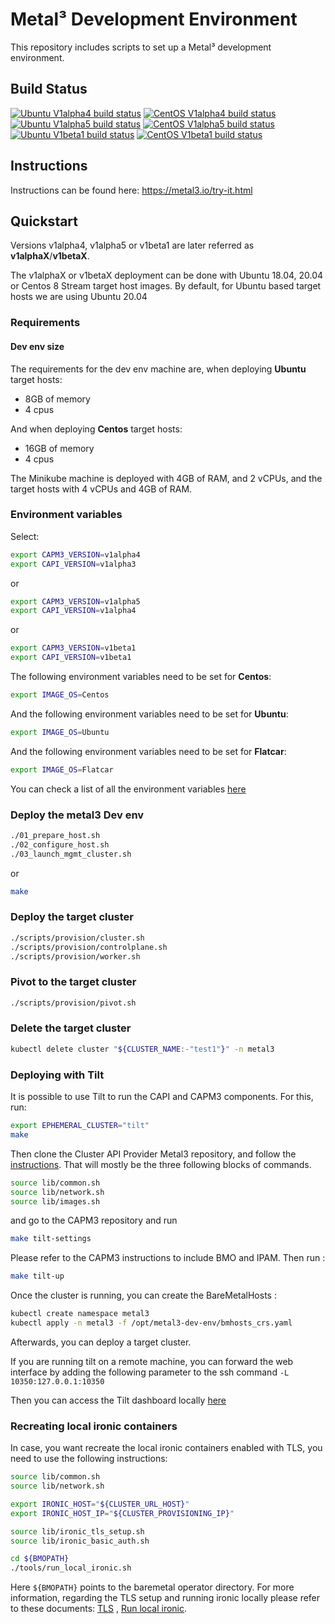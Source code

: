 # Metal³ Development Environment

This repository includes scripts to set up a Metal³ development environment.

## Build Status

[![Ubuntu V1alpha4 build status](https://jenkins.nordix.org/view/Airship/job/airship_master_v1a4_integration_test_ubuntu/badge/icon?subject=Ubuntu%20E2E%20V1alpha4)](https://jenkins.nordix.org/view/Airship/job/airship_master_v1a4_integration_test_ubuntu)
[![CentOS V1alpha4 build status](https://jenkins.nordix.org/view/Airship/job/airship_master_v1a4_integration_test_centos/badge/icon?subject=CentOS%20E2E%20V1alpha4)](https://jenkins.nordix.org/view/Airship/job/airship_master_v1a4_integration_test_centos)
[![Ubuntu V1alpha5 build status](https://jenkins.nordix.org/view/Airship/job/airship_master_v1a5_integration_test_ubuntu/badge/icon?subject=Ubuntu%20E2E%20V1alpha5)](https://jenkins.nordix.org/view/Airship/job/airship_master_v1a5_integration_test_ubuntu)
[![CentOS V1alpha5 build status](https://jenkins.nordix.org/view/Airship/job/airship_master_v1a5_integration_test_centos/badge/icon?subject=CentOS%20E2E%20V1alpha5)](https://jenkins.nordix.org/view/Airship/job/airship_master_v1a5_integration_test_centos)
[![Ubuntu V1beta1 build status](https://jenkins.nordix.org/view/Airship/job/airship_master_v1b1_integration_test_ubuntu/badge/icon?subject=Ubuntu%20E2E%20V1beta1)](https://jenkins.nordix.org/view/Airship/job/airship_master_v1b1_integration_test_ubuntu)
[![CentOS V1beta1 build status](https://jenkins.nordix.org/view/Airship/job/airship_master_v1b1_integration_test_centos/badge/icon?subject=CentOS%20E2E%20V1beta1)](https://jenkins.nordix.org/view/Airship/job/airship_master_v1b1_integration_test_centos)

## Instructions

Instructions can be found here: <https://metal3.io/try-it.html>

## Quickstart

Versions v1alpha4, v1alpha5 or v1beta1 are later referred as **v1alphaX**/**v1betaX**.

The v1alphaX or v1betaX deployment can be done with Ubuntu 18.04, 20.04 or
Centos 8 Stream target host images. By default, for Ubuntu based target hosts
we are using Ubuntu 20.04

### Requirements

#### Dev env size

The requirements for the dev env machine are, when deploying **Ubuntu** target
hosts:

* 8GB of memory
* 4 cpus

And when deploying **Centos** target hosts:

* 16GB of memory
* 4 cpus

The Minikube machine is deployed with 4GB of RAM, and 2 vCPUs, and the target
hosts with 4 vCPUs and 4GB of RAM.

### Environment variables

Select:

```sh
export CAPM3_VERSION=v1alpha4
export CAPI_VERSION=v1alpha3
```

or

```sh
export CAPM3_VERSION=v1alpha5
export CAPI_VERSION=v1alpha4
```

or

```sh
export CAPM3_VERSION=v1beta1
export CAPI_VERSION=v1beta1
```

The following environment variables need to be set for **Centos**:

```sh
export IMAGE_OS=Centos
```

And the following environment variables need to be set for **Ubuntu**:

```sh
export IMAGE_OS=Ubuntu
```

And the following environment variables need to be set for **Flatcar**:

```sh
export IMAGE_OS=Flatcar
```

You can check a list of all the environment variables [here](vars.md)

### Deploy the metal3 Dev env

```sh
./01_prepare_host.sh
./02_configure_host.sh
./03_launch_mgmt_cluster.sh
```

or

```sh
make
```

### Deploy the target cluster

```sh
./scripts/provision/cluster.sh
./scripts/provision/controlplane.sh
./scripts/provision/worker.sh
```

### Pivot to the target cluster

```sh
./scripts/provision/pivot.sh
```

### Delete the target cluster

```sh
kubectl delete cluster "${CLUSTER_NAME:-"test1"}" -n metal3
```

### Deploying with Tilt

It is possible to use Tilt to run the CAPI and CAPM3 components. For this, run:

```sh
export EPHEMERAL_CLUSTER="tilt"
make
```

Then clone the Cluster API Provider Metal3 repository, and follow the
[instructions](https://github.com/metal3-io/cluster-api-provider-metal3/blob/main/docs/dev-setup.md#tilt-development-environment).
That will mostly be the three following blocks of commands.

```sh
source lib/common.sh
source lib/network.sh
source lib/images.sh
```

and go to the CAPM3 repository and run

```sh
make tilt-settings
```

Please refer to the CAPM3 instructions to include BMO and IPAM. Then run :

```sh
make tilt-up
```

Once the cluster is running, you can create the BareMetalHosts :

```sh
kubectl create namespace metal3
kubectl apply -n metal3 -f /opt/metal3-dev-env/bmhosts_crs.yaml
```

Afterwards, you can deploy a target cluster.

If you are running tilt on a remote machine, you can forward the web interface
by adding the following parameter to the ssh command `-L 10350:127.0.0.1:10350`

Then you can access the Tilt dashboard locally [here](http://127.0.0.1:10350)

### Recreating local ironic containers

In case, you want recreate the local ironic containers enabled with TLS, you
need to use the following instructions:

```sh
source lib/common.sh
source lib/network.sh

export IRONIC_HOST="${CLUSTER_URL_HOST}"
export IRONIC_HOST_IP="${CLUSTER_PROVISIONING_IP}"

source lib/ironic_tls_setup.sh
source lib/ironic_basic_auth.sh

cd ${BMOPATH}
./tools/run_local_ironic.sh
```

Here `${BMOPATH}` points to the baremetal operator directory. For more
information, regarding the TLS setup and running ironic locally please refer to
these documents:
[TLS](https://github.com/metal3-io/cluster-api-provider-metal3/blob/main/docs/getting-started.md)
, [Run local ironic](https://github.com/metal3-io/baremetal-operator/blob/master/docs/dev-setup.md).
